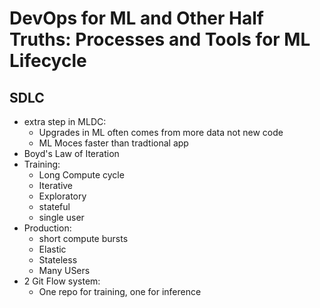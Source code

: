 # DevOps for ML and Other Half Truths: Processes and Tools for ML Lifecycle

## SDLC
- extra step in MLDC:
	- Upgrades in ML often comes from more data not new code
	- ML Moces faster than tradtional app
- Boyd's Law of Iteration
- Training:
	- Long Compute cycle
	- Iterative
	- Exploratory
	- stateful
	- single user
- Production:
	- short compute bursts
	- Elastic
	- Stateless
	- Many USers
- 2 Git Flow system:
	- One repo for training, one for inference

